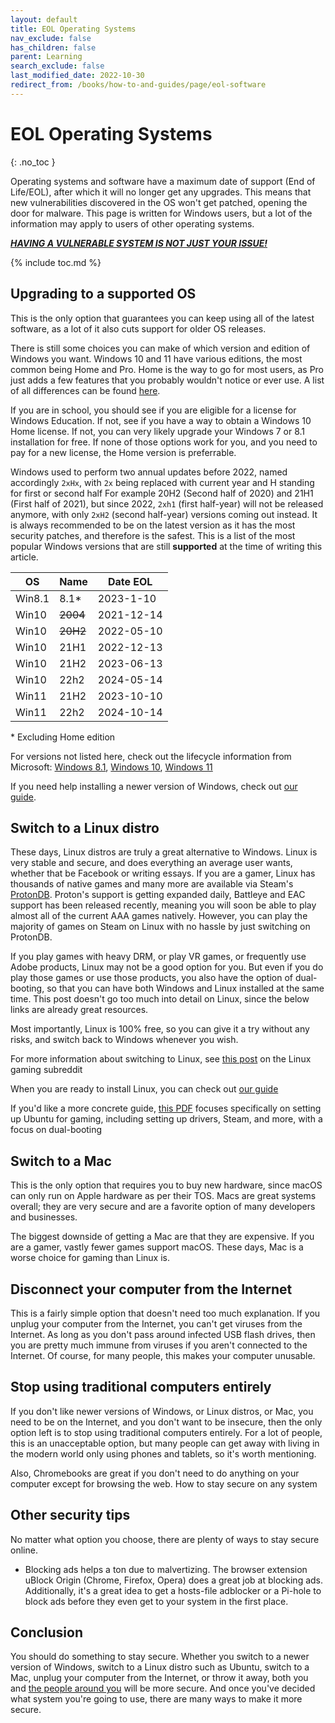 ```yaml
---
layout: default
title: EOL Operating Systems
nav_exclude: false
has_children: false
parent: Learning
search_exclude: false
last_modified_date: 2022-10-30
redirect_from: /books/how-to-and-guides/page/eol-software
---
```


# EOL Operating Systems
{: .no_toc }

Operating systems and software have a maximum date of support (End of Life/EOL), after which it will no longer get any upgrades. This means that new vulnerabilities discovered in the OS won't get patched, opening the door for malware. This page is written for Windows users, but a lot of the information may apply to users of other operating systems.

***[HAVING A VULNERABLE SYSTEM IS NOT JUST YOUR ISSUE!](/docs/safety-security/security-rant)***

{% include toc.md %}

## Upgrading to a supported OS
This is the only option that guarantees you can keep using all of the latest software, as a lot of it also cuts support for older OS releases.

There is still some choices you can make of which version and edition of Windows you want. Windows 10 and 11 have various editions, the most common being Home and Pro. Home is the way to go for most users, as Pro just adds a few features that you probably wouldn't notice or ever use. A list of all differences can be found [here](https://en.wikipedia.org/wiki/Windows_10_editions#Comparison_chart).

If you are in school, you should see if you are eligible for a license for Windows Education. If not, see if you have a way to obtain a Windows 10 Home license. If not, you can very likely upgrade your Windows 7 or 8.1 installation for free. If none of those options work for you, and you need to pay for a new license, the Home version is preferrable.

Windows used to perform two annual updates before 2022, named accordingly `2xHx`, with `2x` being replaced with current year and H standing for first or second half For example 20H2 (Second half of 2020) and 21H1 (First half of 2021), but since 2022, `2xh1` (first half-year) will not be released anymore, with only `2xH2` (second half-year) versions coming out instead. It is always recommended to be on the latest version as it has the most security patches, and therefore is the safest. This is a list of the most popular Windows versions that are still **supported** at the time of writing this article.

|OS|Name|Date EOL|
|-|-|-|
|Win8.1|8.1*|2023-1-10|
|Win10|~~2004~~|2021-12-14|
|Win10|~~20H2~~|2022-05-10|
|Win10|21H1|2022-12-13|
|Win10|21H2|2023-06-13|
|Win10|22h2|2024-05-14|
|Win11|21H2|2023-10-10|
|Win11|22h2|2024-10-14|

\* Excluding Home edition

For versions not listed here, check out the lifecycle information from Microsoft: [Windows 8.1](https://docs.microsoft.com/en-us/lifecycle/products/windows-81), [Windows 10](https://docs.microsoft.com/en-us/lifecycle/products/windows-10-home-and-pro), [Windows 11](https://docs.microsoft.com/en-us/lifecycle/products/windows-11-home-and-pro-version-21h2)

If you need help installing a newer version of Windows, check out [our guide](/windows).
## Switch to a Linux distro

These days, Linux distros are truly a great alternative to Windows. Linux is very stable and secure, and does everything an average user wants, whether that be Facebook or writing essays. If you are a gamer, Linux has thousands of native games and many more are available via Steam's [ProtonDB](https://www.protondb.com/). Proton's support is getting expanded daily, Battleye and EAC support has been released  recently, meaning you will soon be able to play almost all of the current AAA games natively. However, you can play the majority of games on Steam on Linux with no hassle by just switching on ProtonDB.

If you play games with heavy DRM, or play VR games, or frequently use Adobe products, Linux may not be a good option for you. But even if you do play those games or use those products, you also have the option of dual-booting, so that you can have both Windows and Linux installed at the same time. This post doesn't go too much into detail on Linux, since the below links are already great resources.

Most importantly, Linux is 100% free, so you can give it a try without any risks, and switch back to Windows whenever you wish.

For more information about switching to Linux, see [this post](https://www.reddit.com/r/linux_gaming/comments/edaq0s/guide_migrating_to_linux_in_2020/) on the Linux gaming subreddit

When you are ready to install Linux, you can check out [our guide](/docs/installations/install-linux)

If you'd like a more concrete guide, [this PDF](https://github.com/aaronfranke/Linux-tools/raw/master/ubuntu-only/qsg.pdf) focuses specifically on setting up Ubuntu for gaming, including setting up drivers, Steam, and more, with a focus on dual-booting
## Switch to a Mac

This is the only option that requires you to buy new hardware, since macOS can only run on Apple hardware as per their TOS. Macs are great systems overall; they are very secure and are a favorite option of many developers and businesses.

The biggest downside of getting a Mac are that they are expensive. If you are a gamer, vastly fewer games support macOS. These days, Mac is a worse choice for gaming than Linux is.

## Disconnect your computer from the Internet

This is a fairly simple option that doesn't need too much explanation. If you unplug your computer from the Internet, you can't get viruses from the Internet. As long as you don't pass around infected USB flash drives, then you are pretty much immune from viruses if you aren't connected to the Internet. Of course, for many people, this makes your computer unusable.

## Stop using traditional computers entirely

If you don't like newer versions of Windows, or Linux distros, or Mac, you need to be on the Internet, and you don't want to be insecure, then the only option left is to stop using traditional computers entirely. For a lot of people, this is an unacceptable option, but many people can get away with living in the modern world only using phones and tablets, so it's worth mentioning.

Also, Chromebooks are great if you don't need to do anything on your computer except for browsing the web.
How to stay secure on any system

## Other security tips
No matter what option you choose, there are plenty of ways to stay secure online.

* Blocking ads helps a ton due to malvertizing. The browser extension uBlock Origin (Chrome, Firefox, Opera) does a great job at blocking ads. Additionally, it's a great idea to get a hosts-file adblocker or a Pi-hole to block ads before they even get to your system in the first place.

<!--
* The browser extension HTTPS Everywhere (Chrome, Firefox, Opera) will automatically redirect you to the secure version of a website, if there is one. Firefox offers a native tool that does the same, you can check out the guide on how to enable it [here](https://blog.mozilla.org/security/2020/11/17/firefox-83-introduces-https-only-mode/). This is a simple and easy way to improve your security while browsing the web. 
-->

## Conclusion

You should do something to stay secure. Whether you switch to a newer version of Windows, switch to a Linux distro such as Ubuntu, switch to a Mac, unplug your computer from the Internet, or throw it away, both you and [the people around you](/docs/safety-security/security-rant) will be more secure. And once you've decided what system you're going to use, there are many ways to make it more secure.
